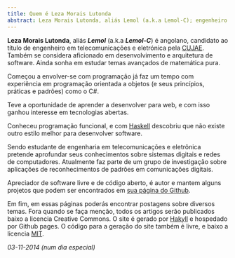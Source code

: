```yaml
---
title: Quem é Leza Morais Lutonda
abstract: Leza Morais Lutonda, aliás Lemol (a.k.a Lemol-C); engenheiro em telecomunicações e electrónica; aficionado em desenvolvimento de software; escreve sobre haskell, processamento digital de sinais, telecomunicações, desenvolvimento de software, etc., em http://lemol.github.io.
---
```


**Leza Morais Lutonda**, aliás ***Lemol*** (a.k.a ***Lemol-C***) é angolano,
candidato ao título de engenheiro em telecomunicações e eletrónica pela [CUJAE].
Também se considera aficionado em desenvolvimento e arquitetura de software.
Ainda sonha em estudar temas avançados de matemática pura.

Começou a envolver-se com programação já faz um tempo com experiência em
programação orientada a objetos (e seus princípios, práticas e padrões) como o
C#.

Teve a oportunidade de aprender a desenvolver para web, e com isso ganhou
interesse em tecnologias abertas.

Conheceu programação funcional, e com [Haskell] descobriu que não existe outro
estilo melhor para desenvolver software.

Sendo estudante de engenharia em telecomunicações e eletrônica pretende
aprofundar seus conhecimentos sobre sistemas digitais e redes de computadores.
Atualmente faz parte de um grupo de investigação sobre aplicações de
reconhecimentos de padrões em comunicações digitais.

Apreciador de software livre e de código aberto, é autor e mantem alguns
projetos que podem ser encontrados em [sua página do
Github](https://github.com/lemol).

Em fim, em essas páginas poderás encontrar postagens sobre diversos temas. Fora
quando se faça menção, todos os artigos serão publicados baixo a licencia
Creative Commons. O site é gerado por [Hakyll] e hospedado por Github pages. O
código para a geração do site também é livre, e baixo a licencia
[MIT](http://lemolsoft.mit-license.org).

*03-11-2014 (num dia especial)*


[CUJAE]: http://www.cujae.edu.cu
[Haskell]: http://www.haskell.org/haskellwiki/Haskell
[Hakyll]: http://jaspervdj.be/hakyll
